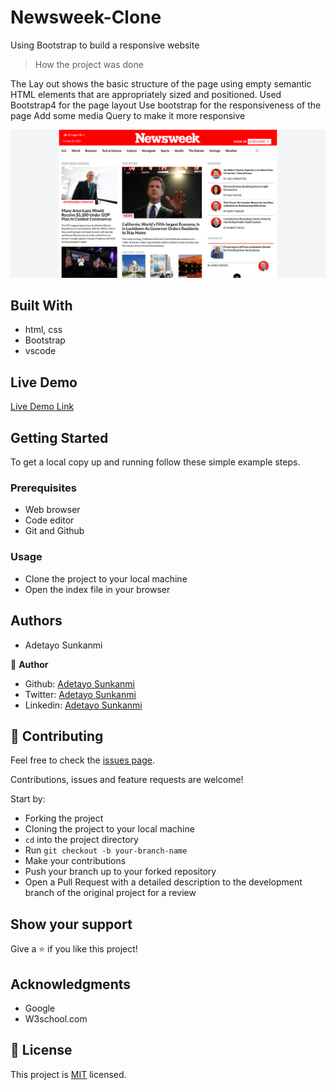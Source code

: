 # Newsweek-Clone
Using Bootstrap to build a responsive website

> How the project was done

The Lay out shows the basic structure of the page using empty semantic HTML elements that are appropriately sized and positioned.
Used Bootstrap4 for the page layout
Use bootstrap for the responsiveness of the page
Add some media Query to make it more responsive


![screenshot](img/Newsweekclone-desktop-view.png)

## Built With

- html, css
- Bootstrap
- vscode

## Live Demo

[Live Demo Link](https://rawcdn.githack.com/jstloyal/Newsweek-Clone/af87d4c12962019f5bad410e90175f018e166c66/index.html)


## Getting Started

To get a local copy up and running follow these simple example steps.

### Prerequisites
- Web browser
- Code editor
- Git and Github

### Usage
- Clone the project to your local machine 
- Open the index file in your browser

## Authors

- Adetayo Sunkanmi

👤 **Author**

- Github: [Adetayo Sunkanmi](https://github.com/jstloyal)
- Twitter: [Adetayo Sunkanmi](https://twitter.com/jstloyalty)
- Linkedin: [Adetayo Sunkanmi](https://www.linkedin.com/in/jstloyalty/)

## 🤝 Contributing

Feel free to check the [issues page](https://github.com/jstloyal/Newsweek-Clone/issues).

Contributions, issues and feature requests are welcome!

Start by:
* Forking the project
* Cloning the project to your local machine
* `cd` into the project directory
* Run `git checkout -b your-branch-name`
* Make your contributions
* Push your branch up to your forked repository
* Open a Pull Request with a detailed description to the development branch of the original project for a review

## Show your support

Give a ⭐️ if you like this project!

## Acknowledgments

- Google
- W3school.com

## 📝 License

This project is [MIT](lic.url) licensed.
